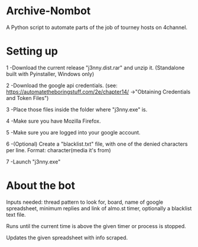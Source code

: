 # Archive-Nombot
A Python script to automate parts of the job of tourney hosts on 4channel. 

# Setting up

1 -Download the current release "j3nny.dist.rar" and unzip it. (Standalone built with Pyinstaller, Windows only)

2 -Download the google api credentials. (see: https://automatetheboringstuff.com/2e/chapter14/ ->"Obtaining Credentials and Token Files")

3 -Place those files inside the folder where "j3nny.exe" is.

4 -Make sure you have Mozilla Firefox. 

5 -Make sure you are logged into your google account.

6 -(Optional) Create a "blacklist.txt" file, with one of the denied characters per line. Format: character(media it's from)

7 -Launch "j3nny.exe"

# About the bot

 Inputs needed: thread pattern to look for, board, name of google spreadsheet, minimum replies and link of almo.st timer, optionally a blacklist text file.
 
 Runs until the current time is above the given timer or process is stopped.
 
 Updates the given spreadsheet with info scraped.
